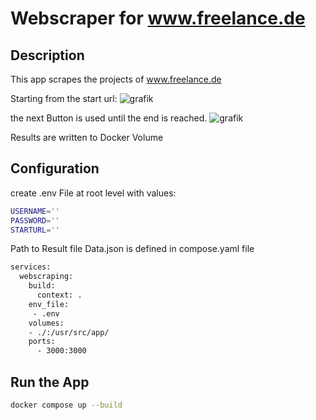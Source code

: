# Webscraper for www.freelance.de

## Description

This app scrapes the projects of www.freelance.de  

Starting from the start url:
![grafik](https://github.com/user-attachments/assets/486527ec-7a8c-42b9-9022-f1591f9b0c6f)

the next Button is used until the end is reached.
![grafik](https://github.com/user-attachments/assets/f46e5da6-3717-47ed-a914-e9829a627336)

Results are written to Docker Volume

## Configuration

create .env File at root level with values:

```sh
USERNAME=''
PASSWORD=''
STARTURL=''
```

Path to Result file Data.json is defined in compose.yaml file

```sh
services:
  webscraping:
    build:
      context: . 
    env_file:
     - .env
    volumes:
    - ./:/usr/src/app/
    ports:
      - 3000:3000
```

## Run the App

```sh
docker compose up --build
```






